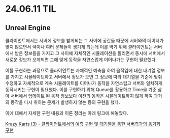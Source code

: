 # 24.06.11 TIL

## Unreal Engine

클라이언트에서는 서버에 정보를 받게되는 그 사이에 공간들 때문에 서버와의 데이터가 맞지 않으면서 렉이나 여러 문제들이 생기게 되는데 이를 막기 위해 클라이언트는 서버에서 받은 정보들을 가지고 그 사이에 자체적인 시뮬레이션을 돌리면서 동시에 서버에서 새로운 정보가 오게되면 그에 맞게 동작을 자연스럽게 이어나가는 구현이 필요했다.

이를 구현하는 과정으로 클라이언트는 자체적인 예측을 하여 움직임에 대한 대기열 정보를 가지고 시뮬레이트하고 서버에서 정보가 오면 그 정보에 따라 대기열을 기준에 맞춰 수정하고 자체적으로 계속 시뮬레이트를 이어나가 동작을 자연스럽고 서버와 일치하게 동작시키는 구현이 필요했다. 이를 구현하기 위해 Queue를 활용하고 Time을 기준 삼아 서버에서 업데이트 된 동작 정보보다 이전의 동작은 시뮬레이트하지 않게 하여 과거의 동작을 다시 취하는 문제가 발생하지 않는 등의 구현을 했다.

이에 대해서 자세한 구현 내용과 이론 정리는 아래 링크에 해놓았다.

[Krazy Karts (3) - 클라이언트에서의 예측 구현 및 대기열을 통한 서버측과의 동기화 구현](</Unreal%20Engine/실습/KrazyKarts/KrazyKarts%20(3).md>)
